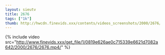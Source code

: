 ```yaml
--- 
layout: sieutv
title: 2676
tags: ["1k"]
thumb: http://hwcdn.finevids.xxx/contents/videos_screenshots/2000/2676/preview.mp4.jpg
---
```

{% include video src="http://www.finevids.xxx/get_file/1/0819e626ae0c715339e6621d7082a642/2000/2676/2676.mp4/" %} 
